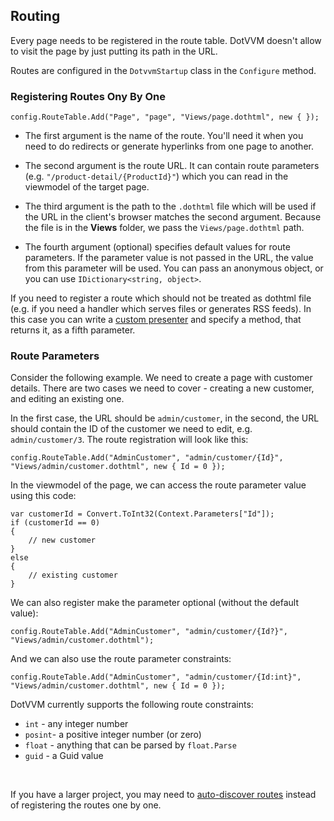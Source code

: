 ﻿## Routing

Every page needs to be registered in the route table. DotVVM doesn't allow to visit the page by just putting its path in the URL. 

Routes are configured in the `DotvvmStartup` class in the `Configure` method.

### Registering Routes Ony By One

```CSHARP
config.RouteTable.Add("Page", "page", "Views/page.dothtml", new { });
```

+ The first argument is the name of the route. You'll need it when you need to do redirects or generate hyperlinks from one page to another.

+ The second argument is the route URL. It can contain route parameters (e.g. `"/product-detail/{ProductId}"`) which you can read in the viewmodel of the target page. 

+ The third argument is the path to the `.dothtml` file which will be used if the URL in the client's browser matches the second argument. 
Because the file is in the **Views** folder, we pass the `Views/page.dothtml` path.

+ The fourth argument (optional) specifies default values for route parameters. If the parameter value is not passed in the URL, the value from this parameter will be used.
You can pass an anonymous object, or you can use `IDictionary<string, object>`. 

If you need to register a route which should not be treated as dothtml file (e.g. if you need a handler which serves files or generates RSS feeds). In this case you can
write a [custom presenter](/docs/tutorials/advanced-custom-presenters.md) and specify a method, that returns it, as a fifth parameter.

### Route Parameters

Consider the following example. We need to create a page with customer details. There are two cases we need to cover - creating a new customer, and editing an existing one.

In the first case, the URL should be `admin/customer`, in the second, the URL should contain the ID of the customer we need to edit, e.g. `admin/customer/3`. The route 
registration will look like this:

```CSHARP
config.RouteTable.Add("AdminCustomer", "admin/customer/{Id}", "Views/admin/customer.dothtml", new { Id = 0 });
```

In the viewmodel of the page, we can access the route parameter value using this code:

```CSHARP
var customerId = Convert.ToInt32(Context.Parameters["Id"]);
if (customerId == 0) 
{
    // new customer
} 
else 
{
    // existing customer
}
```

We can also register make the parameter optional (without the default value):

```CSHARP
config.RouteTable.Add("AdminCustomer", "admin/customer/{Id?}", "Views/admin/customer.dothtml");
```

And we can also use the route parameter constraints:

```CSHARP
config.RouteTable.Add("AdminCustomer", "admin/customer/{Id:int}", "Views/admin/customer.dothtml", new { Id = 0 });
```

DotVVM currently supports the following route constraints:

* `int` - any integer number
* `posint`- a positive integer number (or zero)
* `float` - anything that can be parsed by `float.Parse` 
* `guid` - a Guid value

<br />

If you have a larger project, you may need to [auto-discover routes](/docs/tutorials/advanced-route-autodiscovery) instead of registering the routes one by one.  